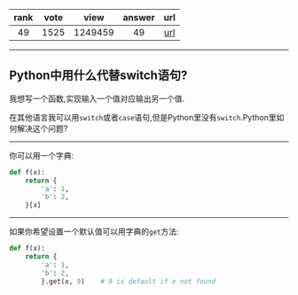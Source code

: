 
| rank | vote | view | answer | url |
|:-:|:-:|:-:|:-:|:-:|
|49|1525|1249459|49| [url](http://stackoverflow.com/questions/60208/replacements-for-switch-statement-in-python) |
***

## Python中用什么代替switch语句?

我想写一个函数,实现输入一个值对应输出另一个值.

在其他语言我可以用`switch`或者`case`语句,但是Python里没有`switch`.Python里如何解决这个问题?

***

你可以用一个字典:

```python
def f(x):
    return {
        'a': 1,
        'b': 2,
    }[x]
```

***

如果你希望设置一个默认值可以用字典的`get`方法:

```python
def f(x):
    return {
        'a': 1,
        'b': 2,
        }.get(x, 9)    # 9 is default if x not found
```